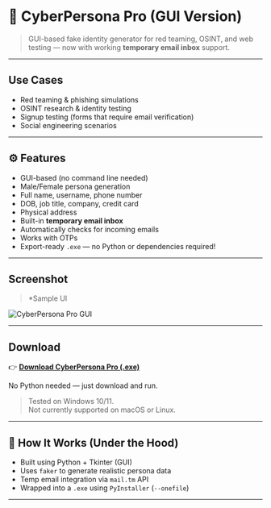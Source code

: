 # 🧠 CyberPersona Pro (GUI Version)

> GUI-based fake identity generator for red teaming, OSINT, and web testing — now with working **temporary email inbox** support.

---

##  Use Cases

-  Red teaming & phishing simulations  
-  OSINT research & identity testing  
-  Signup testing (forms that require email verification)  
-  Social engineering scenarios

---

## ⚙ Features

-  GUI-based (no command line needed)
-  Male/Female persona generation
- Full name, username, phone number
- DOB, job title, company, credit card
- Physical address
- Built-in **temporary email inbox** 
- Automatically checks for incoming emails
- Works with OTPs
- Export-ready `.exe` — no Python or dependencies required!

---

##  Screenshot

> *Sample UI 

![CyberPersona Pro GUI](https://drive.google.com/file/d/1sjgsPYN9ZUfcqnTxOVzUyi5EuU0nS-Jj/view?usp=sharing)

---

##  Download

👉 [**Download CyberPersona Pro (.exe)**](https://github.com/invaderAs/CyberPersona-Pro/releases/latest)

No Python needed — just download and run.

>  Tested on Windows 10/11.  
>  Not currently supported on macOS or Linux.

---

## 📁 How It Works (Under the Hood)

- Built using Python + Tkinter (GUI)
- Uses `faker` to generate realistic persona data
- Temp email integration via `mail.tm` API
- Wrapped into a `.exe` using `PyInstaller` (`--onefile`)

---


